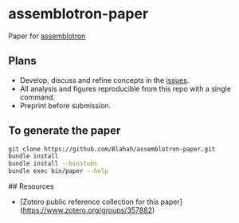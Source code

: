 assemblotron-paper
==================

Paper for [assemblotron](https://github.com/Blahah/assemblotron)

## Plans

- Develop, discuss and refine concepts in the [issues](https://github.com/Blahah/assemblotron-paper/issues).
- All analysis and figures reproducible from this repo with a single command.
- Preprint before submission.

## To generate the paper

```bash
git clone https://github.com/Blahah/assemblotron-paper.git
bundle install
bundle install --binstubs
bundle exec bin/paper --help
```

## Resources

- [Zotero public reference collection for this paper] (https://www.zotero.org/groups/357882)
